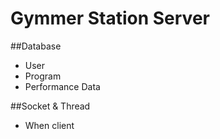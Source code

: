 # Gymmer Station Server
##Database
- User
- Program
- Performance Data

##Socket & Thread
- When client 